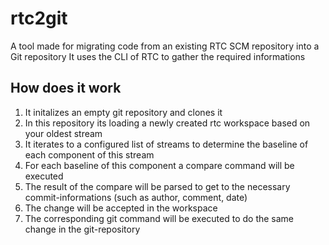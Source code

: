 # rtc2git
A tool made for migrating code from an existing RTC SCM repository into a Git repository
It uses the CLI of RTC to gather the required informations


## How does it work
<ol>
<li>It initalizes an empty git repository and clones it</li>
<li>In this repository its loading a newly created rtc workspace based on your oldest stream</li>
<li>It iterates to a configured list of streams to determine the baseline of each component of this stream</li>
<li>For each baseline of this component a compare command will be executed</li>
<li>The result of the compare will be parsed to get to the necessary commit-informations (such as author, comment, date)</li>
<li>The change will be accepted in the workspace</li>
<li>The corresponding git command will be executed to do the same change in the git-repository</li>
